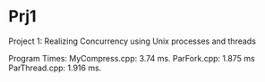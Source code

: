 # Prj1
Project 1: Realizing Concurrency using Unix processes and threads 

Program Times:
MyCompress.cpp: 3.74 ms.
ParFork.cpp:    1.875 ms
ParThread.cpp:  1.916 ms.
